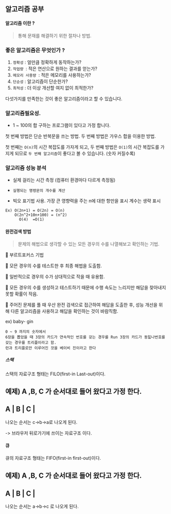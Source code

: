 ## 알고리즘 공부


#### 알고리즘 이란 ? 
 > 통해 문재를 해결하기 위한 절차나 방법.



### 좋은 알고리즘은 무엇인가 ?
 1. ```정확성``` : 얼만큼 정확하게 동작하는가?  
 2. ```작업량 ```: 적은 연산으로 원하는 결과를 얻는가?
 3. ```메모리 사용량 ```:  적은 메모리를 사용하는가?
 4. ```단순성``` : 알고리즘이 단순한가?
 5. ```최적성``` : 더 이상 개선할 여지 없이 최적한가?
 
 다섯가지를 만족한는 것이 좋은 알고리즘이라고 할 수 있습니다.
 
### 알고리즘필요성.
 
 * 1 ~ 100의 합 구하는 프로그램이 있다고 가정 합니다.
 
 첫 번째 방법은 단순 반복문을 쓰는 방법.
 두 번째 방법은 가우스 합을 이용한 방법.
 
 
 첫 번째는  ```O(n)```의 시간 복잡도를 가자게 되고, 두 번째 방법은 ```O(1)```의 시간 복잡도를 가지게 되므로 
 ```두 번째 알고리즘```이 좋다고 볼 수 있습니다. (숫자 커질수록)
 
 
 
 ### 알고리즘 성능 분석
 
 * 실제 걸리는 시간 측정 (컴퓨터 환경마다 다르게 측정됨)
 
 * ```실행되는 명령문의 개수를 계산```
 
* 빅오 표기법 사용.
  가장 큰 영향력을 주는 n에 대한 항만을 표시
  계수는 생략 표시
```
Ex) O(2n+1) = O(2n) = O(n)
    O(2n^2+10n+100) = (n^2) 
	  O(4)  =O(1)
````


#### 완전검색 방법
> 문제의 해법으로 생각할 수 있는 모든 경우의 수를 나열해보고 확인하는 기법.

	부르트포커스 기법

	모믄 경우의 수를 테스트한 후 최종 해법을 도출함.

	일반적으로 경우의 수가 상대적으로 작을 때 유용함.

	모든 경우의 수를 생성하고 테스트하기 때문에 수행 속도는 느리지만 해답을 찾아내지 못할 확률이 작음.

	주어진 문제를 풀 때 우산 완전 검색으로 접근하여 해답을 도출한 후, 성능 개선을 위해 다른 알고리즘을 사용하고 해답을 확인하는 것이 바람직함.

ex) baby- gin
```
0 ~ 9 까지의 숫자에서
6장을 뽑았을 때 3장의 카드가 연속적인 번호를 갖는 경우를 Run 3장의 카드가 동읿나번호를 갖는 경우를 트리플이라고 함.
런과 트리플로만 이루어진 것을 베이비 진이라고 한다

```

##### 스택

스택의 자료구조 형태는 FILO(first-in Last-out)이다. 

 예제) A ,B, C 가 순서대로 들어 왔다고 가정 한다.
  ------------------
   A |  B   |  C  |
  -------------------
  나오는 순서는 c->b->a로 나오게 된다.
   
   -> 브라우저 뒤로가기에 쓰이는 자료구조 이다.
   
   
   
#### 큐

큐의 자료구조 형태는 FIFO(first-in first-out)이다. 

 예제) A ,B, C 가 순서대로 들어 왔다고 가정 한다.
  ------------------
   A |  B   |  C  |
  -------------------
  나오는 순서는 a->b->c 로 나오게 된다.
   

 
